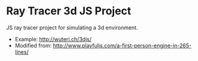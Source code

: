 Ray Tracer 3d JS Project
====
JS ray tracer project for simulating a 3d environment.

+ Example: http://wuteri.ch/3djs/
+ Modified from: http://www.playfuljs.com/a-first-person-engine-in-265-lines/

